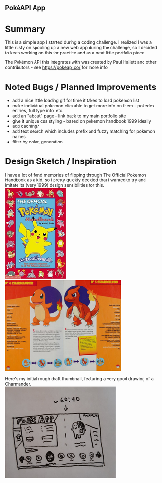 ## PokéAPI App

# Summary

This is a simple app I started during a coding challenge. I realized I was a little rusty on spooling up a new web app during the challenge, so I decided to keep working on this for practice and as a neat little portfolio piece.

The Pokémon API this integrates with was created by Paul Hallett and other contributors - see https://pokeapi.co/ for more info.

# Noted Bugs / Planned Improvements

-   add a nice little loading gif for time it takes to load pokemon list
-   make individual pokemon clickable to get more info on them - pokedex entries, full type info, etc.
-   add an "about" page - link back to my main portfolio site
-   give it unique css styling - based on pokemon handbook 1999 ideally
-   add caching?
-   add text search which includes prefix and fuzzy matching for pokemon names
-   filter by color, generation

# Design Sketch / Inspiration

I have a lot of fond memories of flipping through The Official Pokemon Handbook as a kid, so I pretty quickly decided that I wanted to try and imitate its (very 1999) design sensibilities for this.
</br>
<img src="./public/pokemonHandbook.jpg" alt="Official Pokemon Handbook (1999) by Maria S. Barbo" height="300px"/>
<img src="./public/pageLayout.PNG" alt="Spread from Official Pokemon Handbook" height="300px"/>

Here's my initial rough draft thumbnail, featuring a very good drawing of a Charmander.
</br>
<img src="./public/pokeAppSketch.jpg" alt="Thumbnail design sketch" height="300px"/>
